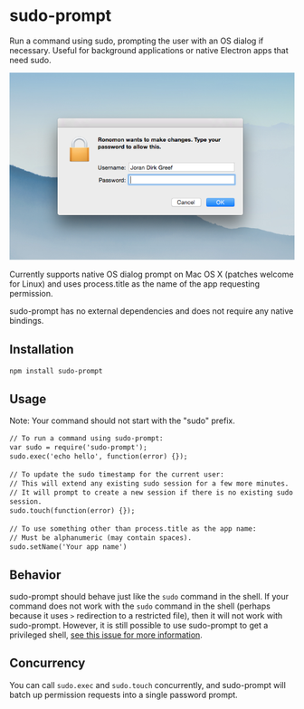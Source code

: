 # sudo-prompt

Run a command using sudo, prompting the user with an OS dialog if necessary. Useful for background applications or native Electron apps that need sudo.

![Sudo on Mac OS X for an app called "Ronomon"](./osx.png)

Currently supports native OS dialog prompt on Mac OS X (patches welcome for Linux) and uses process.title as the name of the app requesting permission.

sudo-prompt has no external dependencies and does not require any native bindings.

## Installation
```
npm install sudo-prompt
```

## Usage
Note: Your command should not start with the "sudo" prefix.
```
// To run a command using sudo-prompt:
var sudo = require('sudo-prompt');
sudo.exec('echo hello', function(error) {});

// To update the sudo timestamp for the current user:
// This will extend any existing sudo session for a few more minutes.
// It will prompt to create a new session if there is no existing sudo session.
sudo.touch(function(error) {});

// To use something other than process.title as the app name:
// Must be alphanumeric (may contain spaces).
sudo.setName('Your app name')
```

## Behavior
sudo-prompt should behave just like the `sudo` command in the shell. If your command does not work with the `sudo` command in the shell (perhaps because it uses `>` redirection to a restricted file), then it will not work with sudo-prompt. However, it is still possible to use sudo-prompt to get a privileged shell, [see this issue for more information](https://github.com/jorangreef/sudo-prompt/issues/1).

## Concurrency
You can call `sudo.exec` and `sudo.touch` concurrently, and sudo-prompt will batch up permission requests into a single password prompt.
